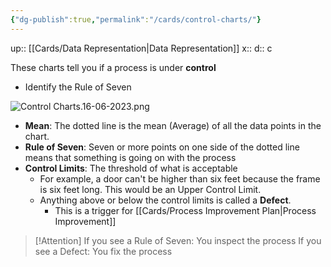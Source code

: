 ```yaml
---
{"dg-publish":true,"permalink":"/cards/control-charts/"}
---
```


up:: [[Cards/Data Representation\|Data Representation]] 
x:: 
d:: c

These charts tell you if a process is under **control**
- Identify the Rule of Seven

![Control Charts.16-06-2023.png](/img/user/Extras/Images/Control%20Charts.16-06-2023.png)
- **Mean**: The dotted line is the mean (Average) of all the data points in the chart. 
- **Rule of Seven**: Seven or more points on one side of the dotted line means that something is going on with the process 
- **Control Limits**: The threshold of what is acceptable
	- For example, a door can't be higher than six feet because the frame is six feet long. This would be an Upper Control Limit. 
	- Anything above or below the control limits is called a **Defect**. 
		- This is a trigger for [[Cards/Process Improvement Plan\|Process Improvement]] 

> [!Attention]
> If you see a Rule of Seven: You inspect the process 
> If you see a Defect: You fix the process 

